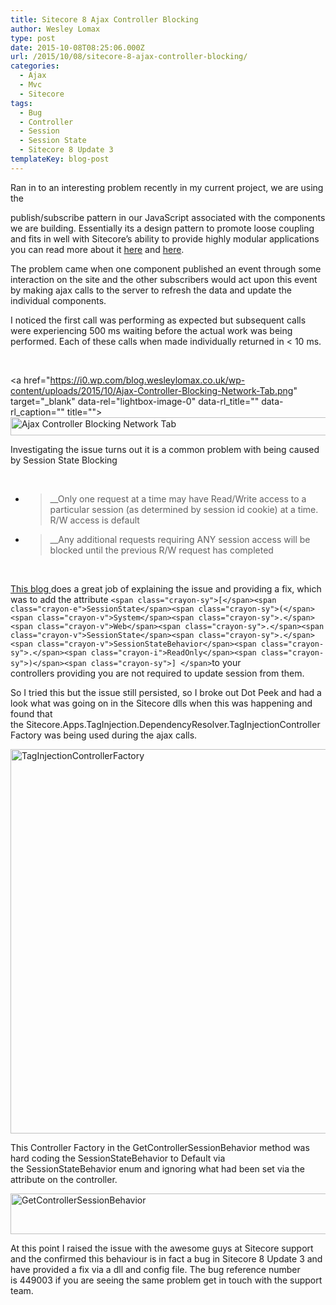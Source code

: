 ```yaml
---
title: Sitecore 8 Ajax Controller Blocking
author: Wesley Lomax
type: post
date: 2015-10-08T08:25:06.000Z
url: /2015/10/08/sitecore-8-ajax-controller-blocking/
categories:
  - Ajax
  - Mvc
  - Sitecore
tags:
  - Bug
  - Controller
  - Session
  - Session State
  - Sitecore 8 Update 3
templateKey: blog-post
---
```

Ran in to an interesting problem recently in my current project, we are using the
  
publish/subscribe pattern in our JavaScript associated with the components we are building. Essentially its a design pattern to promote loose coupling and fits in well with Sitecore&#8217;s ability to provide highly modular applications you can read more about it <a href="http://blog.mgechev.com/2013/04/24/why-to-use-publishsubscribe-in-javascript/" target="_blank">here</a> and <a href="http://davidwalsh.name/pubsub-javascript" target="_blank">here</a>.

The problem came when one component published an event through some interaction on the site and the other subscribers would act upon this event by making ajax calls to the server to refresh the data and update the individual components.

I noticed the first call was performing as expected but subsequent calls were experiencing 500 ms waiting before the actual work was being performed. Each of these calls when made individually returned in < 10 ms.

&nbsp;

<a href="https://i0.wp.com/blog.wesleylomax.co.uk/wp-content/uploads/2015/10/Ajax-Controller-Blocking-Network-Tab.png" target="\_blank" data-rel="lightbox-image-0" data-rl\_title="" data-rl_caption="" title=""><img class="alignnone wp-image-68 size-full" src="https://i0.wp.com/blog.wesleylomax.co.uk/wp-content/uploads/2015/10/Ajax-Controller-Blocking-Network-Tab.png?resize=640%2C29" alt="Ajax Controller Blocking Network Tab" width="640" height="29" srcset="https://i0.wp.com/blog.wesleylomax.co.uk/wp-content/uploads/2015/10/Ajax-Controller-Blocking-Network-Tab.png?w=1895 1895w, https://i0.wp.com/blog.wesleylomax.co.uk/wp-content/uploads/2015/10/Ajax-Controller-Blocking-Network-Tab.png?resize=300%2C13 300w, https://i0.wp.com/blog.wesleylomax.co.uk/wp-content/uploads/2015/10/Ajax-Controller-Blocking-Network-Tab.png?resize=1024%2C46 1024w, https://i0.wp.com/blog.wesleylomax.co.uk/wp-content/uploads/2015/10/Ajax-Controller-Blocking-Network-Tab.png?w=1280 1280w" sizes="(max-width: 640px) 100vw, 640px" data-recalc-dims="1" /></a>

Investigating the issue turns out it is a common problem with being caused by Session State Blocking

&nbsp;

  * > __Only one request at a time may have Read/Write access to a particular session (as determined by session id cookie) at a time. R/W access is default

  * > __Any additional requests requiring ANY session access will be blocked until the previous R/W request has completed

&nbsp;

<a href="http://johnculviner.com/asp-net-concurrent-ajax-requests-and-session-state-blocking/" target="_blank">This blog </a>does a great job of explaining the issue and providing a fix, which was to add the attribute `<span class="crayon-sy">[</span><span class="crayon-e">SessionState</span><span class="crayon-sy">(</span><span class="crayon-v">System</span><span class="crayon-sy">.</span><span class="crayon-v">Web</span><span class="crayon-sy">.</span><span class="crayon-v">SessionState</span><span class="crayon-sy">.</span><span class="crayon-v">SessionStateBehavior</span><span class="crayon-sy">.</span><span class="crayon-i">ReadOnly</span><span class="crayon-sy">)</span><span class="crayon-sy">] </span>`to your controllers providing you are not required to update session from them.

So I tried this but the issue still persisted, so I broke out Dot Peek and had a look what was going on in the Sitecore dlls when this was happening and found that the Sitecore.Apps.TagInjection.DependencyResolver.TagInjectionControllerFactory was being used during the ajax calls.

<img class="alignnone wp-image-70 size-full" src="https://i2.wp.com/blog.wesleylomax.co.uk/wp-content/uploads/2015/10/TagInjectionControllerFactory.png?resize=640%2C615" alt="TagInjectionControllerFactory" width="640" height="615" srcset="https://i2.wp.com/blog.wesleylomax.co.uk/wp-content/uploads/2015/10/TagInjectionControllerFactory.png?w=653 653w, https://i2.wp.com/blog.wesleylomax.co.uk/wp-content/uploads/2015/10/TagInjectionControllerFactory.png?resize=300%2C288 300w" sizes="(max-width: 640px) 100vw, 640px" data-recalc-dims="1" />

This Controller Factory in the GetControllerSessionBehavior method was hard coding the SessionStateBehavior to Default via the SessionStateBehavior enum and ignoring what had been set via the attribute on the controller.

<img class="alignnone wp-image-69 size-full" src="https://i0.wp.com/blog.wesleylomax.co.uk/wp-content/uploads/2015/10/GetControllerSessionBehavior.png?resize=640%2C65" alt="GetControllerSessionBehavior" width="640" height="65" srcset="https://i0.wp.com/blog.wesleylomax.co.uk/wp-content/uploads/2015/10/GetControllerSessionBehavior.png?w=878 878w, https://i0.wp.com/blog.wesleylomax.co.uk/wp-content/uploads/2015/10/GetControllerSessionBehavior.png?resize=300%2C30 300w" sizes="(max-width: 640px) 100vw, 640px" data-recalc-dims="1" />

At this point I raised the issue with the awesome guys at Sitecore support and the confirmed this behaviour is in fact a bug in Sitecore 8 Update 3 and have provided a fix via a dll and config file. The bug reference number is 449003 if you are seeing the same problem get in touch with the support team.